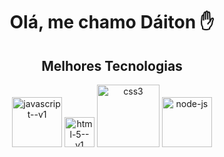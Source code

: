 
<div>
  <h1 align="center">Olá, me chamo Dáiton ✋</h1>
  <h2 align="center">Melhores Tecnologias</h1>
</div>
<div  align="center">
  <img width="80" height="80" src="https://img.icons8.com/color/80/javascript--v1.png" alt="javascript--v1"/>
  <img width="48" height="48" src="https://img.icons8.com/color/48/html-5--v1.png" alt="html-5--v1"/>
  <img width="100" height="100" src="https://img.icons8.com/stickers/100/css3.png" alt="css3"/>
  <img width="80" height="80" src="https://img.icons8.com/fluency/96/node-js.png" alt="node-js"/>
</div>



